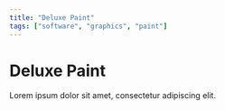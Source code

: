 ```yaml
---
title: "Deluxe Paint"
tags: ["software", "graphics", "paint"]
---
```


# Deluxe Paint
Lorem ipsum dolor sit amet, consectetur adipiscing elit.
